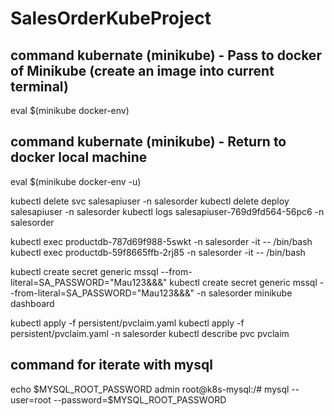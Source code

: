 # SalesOrderKubeProject

## command kubernate (minikube) - Pass to docker of Minikube (create an image into current terminal)
eval $(minikube docker-env)

## command kubernate (minikube) - Return to docker local machine
eval $(minikube docker-env -u)

kubectl delete svc salesapiuser -n salesorder
kubectl delete deploy salesapiuser -n salesorder
kubectl logs salesapiuser-769d9fd564-56pc6 -n salesorder

kubectl exec productdb-787d69f988-5swkt  -n salesorder -it -- /bin/bash
kubectl exec productdb-59f8665ffb-2rj85  -n salesorder -it -- /bin/bash

kubectl create secret generic mssql --from-literal=SA_PASSWORD="Mau123&&&"
kubectl create secret generic mssql --from-literal=SA_PASSWORD="Mau123&&&" -n salesorder
minikube dashboard

kubectl apply -f persistent/pvclaim.yaml
kubectl apply -f persistent/pvclaim.yaml -n salesorder
kubectl describe pvc pvclaim

## command for iterate with mysql  
echo $MYSQL_ROOT_PASSWORD
admin
root@k8s-mysql:/# mysql --user=root --password=$MYSQL_ROOT_PASSWORD

